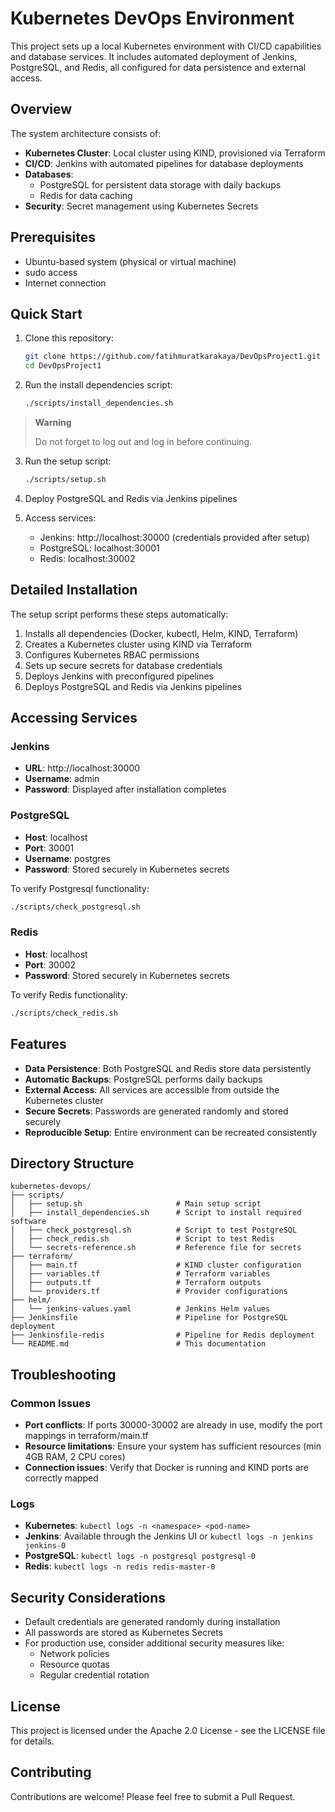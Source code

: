 # Kubernetes DevOps Environment

This project sets up a local Kubernetes environment with CI/CD capabilities and database services. It includes automated deployment of Jenkins, PostgreSQL, and Redis, all configured for data persistence and external access.

## Overview

The system architecture consists of:

- **Kubernetes Cluster**: Local cluster using KIND, provisioned via Terraform
- **CI/CD**: Jenkins with automated pipelines for database deployments
- **Databases**:
  - PostgreSQL for persistent data storage with daily backups
  - Redis for data caching
- **Security**: Secret management using Kubernetes Secrets

## Prerequisites

- Ubuntu-based system (physical or virtual machine)
- sudo access
- Internet connection

## Quick Start

1. Clone this repository:
   ```bash
   git clone https://github.com/fatihmuratkarakaya/DevOpsProject1.git
   cd DevOpsProject1
   ```

2. Run the install dependencies script:
   ```bash
   ./scripts/install_dependencies.sh
   ```
> **Warning**
>
> Do not forget to log out and log in before continuing.


3. Run the setup script:
   ```bash
   ./scripts/setup.sh
   ```
4. Deploy PostgreSQL and Redis via Jenkins pipelines

5. Access services:
   - Jenkins: http://localhost:30000 (credentials provided after setup)
   - PostgreSQL: localhost:30001
   - Redis: localhost:30002

## Detailed Installation

The setup script performs these steps automatically:

1. Installs all dependencies (Docker, kubectl, Helm, KIND, Terraform)
2. Creates a Kubernetes cluster using KIND via Terraform
3. Configures Kubernetes RBAC permissions
4. Sets up secure secrets for database credentials
5. Deploys Jenkins with preconfigured pipelines
6. Deploys PostgreSQL and Redis via Jenkins pipelines

## Accessing Services

### Jenkins

- **URL**: http://localhost:30000
- **Username**: admin
- **Password**: Displayed after installation completes

### PostgreSQL

- **Host**: localhost
- **Port**: 30001
- **Username**: postgres
- **Password**: Stored securely in Kubernetes secrets

To verify Postgresql functionality:
```bash
./scripts/check_postgresql.sh
```

### Redis

- **Host**: localhost
- **Port**: 30002
- **Password**: Stored securely in Kubernetes secrets

To verify Redis functionality:
```bash
./scripts/check_redis.sh
```

## Features

- **Data Persistence**: Both PostgreSQL and Redis store data persistently
- **Automatic Backups**: PostgreSQL performs daily backups
- **External Access**: All services are accessible from outside the Kubernetes cluster
- **Secure Secrets**: Passwords are generated randomly and stored securely
- **Reproducible Setup**: Entire environment can be recreated consistently

## Directory Structure

```
kubernetes-devops/
├── scripts/
│   ├── setup.sh                     # Main setup script
│   ├── install_dependencies.sh      # Script to install required software
│   ├── check_postgresql.sh          # Script to test PostgreSQL
│   ├── check_redis.sh               # Script to test Redis
│   └── secrets-reference.sh         # Reference file for secrets
├── terraform/
│   ├── main.tf                      # KIND cluster configuration
│   ├── variables.tf                 # Terraform variables
│   ├── outputs.tf                   # Terraform outputs
│   └── providers.tf                 # Provider configurations
├── helm/
│   └── jenkins-values.yaml          # Jenkins Helm values
├── Jenkinsfile                      # Pipeline for PostgreSQL deployment
├── Jenkinsfile-redis                # Pipeline for Redis deployment
└── README.md                        # This documentation
```

## Troubleshooting

### Common Issues

- **Port conflicts**: If ports 30000-30002 are already in use, modify the port mappings in terraform/main.tf
- **Resource limitations**: Ensure your system has sufficient resources (min 4GB RAM, 2 CPU cores)
- **Connection issues**: Verify that Docker is running and KIND ports are correctly mapped

### Logs

- **Kubernetes**: `kubectl logs -n <namespace> <pod-name>`
- **Jenkins**: Available through the Jenkins UI or `kubectl logs -n jenkins jenkins-0`
- **PostgreSQL**: `kubectl logs -n postgresql postgresql-0`
- **Redis**: `kubectl logs -n redis redis-master-0`

## Security Considerations

- Default credentials are generated randomly during installation
- All passwords are stored as Kubernetes Secrets
- For production use, consider additional security measures like:
  - Network policies
  - Resource quotas
  - Regular credential rotation

## License

This project is licensed under the Apache 2.0 License - see the LICENSE file for details.

## Contributing

Contributions are welcome! Please feel free to submit a Pull Request.
